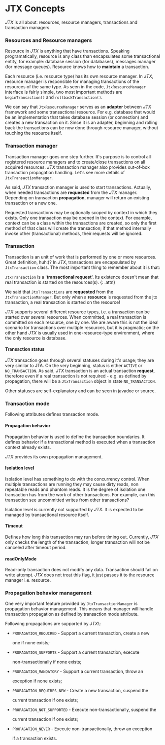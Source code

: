 # JTX Concepts

_JTX_ is all about: resources, resource managers, transactions and transaction managers.

### Resources and Resource managers

Resource in _JTX_ is anything that have transactions. Speaking programatically, resource is any class than encapsulates some transactional entity, for example: database session (for databases), messages manager (for message queues). Resource knows how to **maintain** a transaction.

Each resource (i.e. resource type) has its own resource manager. In _JTX_, resource manager is responsible for managing transactions of the resources of the same type. As seen in the code, `JtxResourceManager` interface is fairly simple, two most important methods are `beginTransaction()` and `rollbackTransaction()`.

We can say that `JtxResourceManager` serves as an **adapter** between _JTX_ framework and some transactional resource. For e.g. database that would be an implementation that takes database session (or connection) and creates a new transaction on it. Since it is an adapter, beginning and rolling back the transactions can be now done through resource manager, without touching the resource itself.

### Transaction manager

Transaction manager goes one step further. It's purpose is to control all registered resource managers and to create/close transactions on all acquired resources. _JTX_ transaction manager also provides out-of-box transaction propagation handling. Let's see more details of `JtxTransactionManager`.

As said, _JTX_ transaction manager is used to start transactions. Actually, when needed transactions are **requested** from the _JTX_ manager. Depending on transaction **propagation**, manager will return an existing transaction or a new one.

Requested transactions may be optionally scoped by context in which they exists. Only one transaction may be opened in the context. For example, context can be a class within the transactions are created, so only the first method of that class will create the transaction; if that method internally invoke other (transactional) methods, their requests will be ignored.

### Transaction

Transaction is an unit of work that is performed by one or more resources. Great definition, huh:)? In _JTX_, transactions are encapsulated by `JtxTransaction` class. The most important thing to remember about it is that:

`JtxTransaction` is a '**transactional request**'. Its existence doesn't mean that real transaction is started on the resources(s). {: .attn}

We said that `JtxTransactions` are **requested** from the `JtxTransactionManager`. But only when a **resource** is requested from the jtx transaction, a real transaction is started on the resource!

_JTX_ supports several different resource types, i.e. a transaction can be started over several resources. When committed, a real transaction is committed on each resource, one by one. We are aware this is not the ideal scenario for transactions over multiple resources, but it is pragmatic; on the other hand _JTX_ is usually used in one-resource-type environment, where the only resource is database.

#### Transaction status

_JTX_ transaction goes through several statuses during it's usage; they are very similar to JTA. On the very beginning, status is either `ACTIVE` or `NO_TRANSACTION`. As said, _JTX_ transaction is an actual transaction **request**, therefore even if a real transaction is not required - e.g. as defined by propagation, there will be a `JtxTransaction` object in state `NO_TRANSACTION`.

Other statuses are self-explanatory and can be seen in javadoc or source.

### Transaction mode

Following attributes defines transaction mode.

#### Propagation behavior

Propagation behavior is used to define the transaction boundaries. It defines behavior if a transactional method is executed when a transaction context already exists.

_JTX_ provides its own propagation management.

#### Isolation level

Isolation level has something to do with the concurrency control. When multiple transactions are running they may cause dirty reads, non repeatable reads and phantom reads. It is the degree of isolation one transaction has from the work of other transactions. For example, can this transaction see uncommitted writes from other transactions?

Isolation level is currently not supported by _JTX_. It is expected to be managed by transactional resource itself.

#### Timeout

Defines how long this transaction may run before timing out. Currently, _JTX_ only checks the length of the transaction; longer transaction will not be canceled after timeout period.

#### readOnlyMode

Read-only transaction does not modify any data. Transaction should fail on write attempt. _JTX_ does not treat this flag, it just passes it to the resource manager i.e. resource.

### Propagation behavior management

One very important feature provided by `JtxTransactionManager` is propagation behavior management. This means that manager will handle transaction propagation as defined by transaction mode attribute.

Following propagations are supported by _JTX_\\:

*   `PROPAGATION_REQUIRED` - Support a current transaction, create a new

    one if none exists;
*   `PROPAGATION_SUPPORTS` - Support a current transaction, execute

    non-transactionally if none exists;
*   `PROPAGATION_MANDATORY` - Support a current transaction, throw an

    exception if none exists;
*   `PROPAGATION_REQUIRES_NEW` - Create a new transaction, suspend the

    current transaction if one exists;
*   `PROPAGATION_NOT_SUPPORTED` - Execute non-transactionally, suspend the

    current transaction if one exists;
*   `PROPAGATION_NEVER` - Execute non-transactionally, throw an exception

    if a transaction exists.
